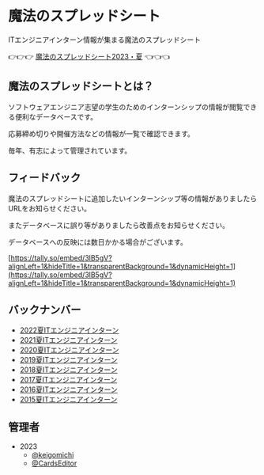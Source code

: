 # 魔法のスプレッドシート

ITエンジニアインターン情報が集まる魔法のスプレッドシート

👉👉👉 [魔法のスプレッドシート2023・夏](https://www.notion.so/049ca5329bbc4493bc9f4f5b3727d027) 👈👈👈

## 魔法のスプレッドシートとは？

ソフトウェアエンジニア志望の学生のためのインターンシップの情報が閲覧できる便利なデータベースです。

応募締め切りや開催方法などの情報が一覧で確認できます。

毎年、有志によって管理されています。


## フィードバック

魔法のスプレッドシートに追加したいインターンシップ等の情報がありましたらURLをお知らせください。

またデータベースに誤り等がありましたら改善点をお知らせください。

データベースへの反映には数日かかる場合がございます。

[https://tally.so/embed/3lB5gV?alignLeft=1&hideTitle=1&transparentBackground=1&dynamicHeight=1](https://tally.so/embed/3lB5gV?alignLeft=1&hideTitle=1&transparentBackground=1&dynamicHeight=1)


## バックナンバー

- [2022夏ITエンジニアインターン](https://docs.google.com/spreadsheets/d/1O4LqD6tfVisshD4YngjEKwpU1FQCGuD8vZ1qlVX0sBY/edit#gid=762111034)
- [2021夏ITエンジニアインターン](https://docs.google.com/spreadsheets/d/1O4LqD6tfVisshD4YngjEKwpU1FQCGuD8vZ1qlVX0sBY/edit#gid=62946583)
- [2020夏ITエンジニアインターン](https://docs.google.com/spreadsheets/d/1O4LqD6tfVisshD4YngjEKwpU1FQCGuD8vZ1qlVX0sBY/edit#gid=1644405096)
- [2019夏ITエンジニアインターン](https://docs.google.com/spreadsheets/d/1O4LqD6tfVisshD4YngjEKwpU1FQCGuD8vZ1qlVX0sBY/edit#gid=0)
- [2018夏ITエンジニアインターン](https://docs.google.com/spreadsheets/d/1O4LqD6tfVisshD4YngjEKwpU1FQCGuD8vZ1qlVX0sBY/edit#gid=1234947860)
- [2017夏ITエンジニアインターン](https://docs.google.com/spreadsheets/d/1O4LqD6tfVisshD4YngjEKwpU1FQCGuD8vZ1qlVX0sBY/edit#gid=211039304)
- [2016夏ITエンジニアインターン](https://docs.google.com/spreadsheets/d/1O4LqD6tfVisshD4YngjEKwpU1FQCGuD8vZ1qlVX0sBY/edit#gid=397387909)
- [2015夏ITエンジニアインターン](https://docs.google.com/spreadsheets/d/1O4LqD6tfVisshD4YngjEKwpU1FQCGuD8vZ1qlVX0sBY/edit#gid=142019139)

## 管理者

- 2023
    - [@keigomichi](https://twitter.com/keigomichi)
    - [@CardsEditor](https://twitter.com/cardseditor)
